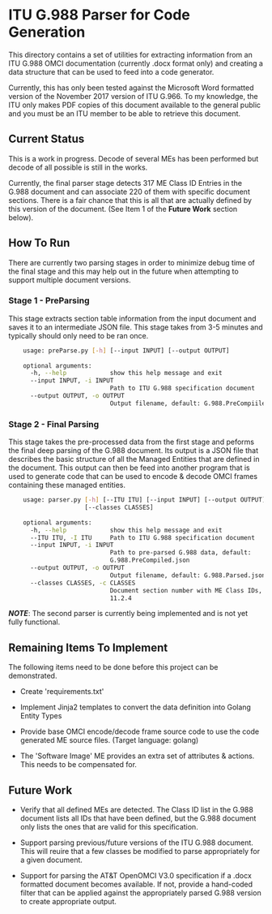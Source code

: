 # ITU G.988 Parser for Code Generation

This directory contains a set of utilities for extracting information from an ITU G.988
OMCI documentation (currently .docx format only) and creating a data structure that
can be used to feed into a code generator.

Currently, this has only been tested against the Microsoft Word formatted version of
the November 2017 version of ITU G.966.  To my knowledge, the ITU only makes PDF copies
of this document available to the general public and you must be an ITU member to be
able to retrieve this document.

## Current Status

This is a work in progress.  Decode of several MEs has been performed but decode of all
possible is still in the works.

Currently, the final parser stage detects 317 ME Class ID Entries in the G.988 document
and can associate 220 of them with specific document sections.  There is a fair chance
that this is all that are actually defined by this version of the document. (See Item 1
of the **Future Work** section below).

## How To Run

There are currently two parsing stages in order to minimize debug time of the final stage
and this may help out in the future when attempting to support multiple document versions.

### Stage 1 - PreParsing

This stage extracts section table information from the input document and saves it
to an intermediate JSON file.  This stage takes from 3-5 minutes and typically should
only need to be ran once.

```bash
    usage: preParse.py [-h] [--input INPUT] [--output OUTPUT]
    
    optional arguments:
      -h, --help            show this help message and exit
      --input INPUT, -i INPUT
                            Path to ITU G.988 specification document
      --output OUTPUT, -o OUTPUT
                            Output filename, default: G.988.PreCompiiled.json
```

### Stage 2 - Final Parsing

This stage takes the pre-processed data from the first stage and peforms the final
deep parsing of the G.988 document.  Its output is a JSON file that describes the
basic structure of all the Managed Entities that are defined in the document.  This
output can then be feed into another program that is used to generate code that
can be used to encode & decode OMCI frames containing these managed entities.

```bash
    usage: parser.py [-h] [--ITU ITU] [--input INPUT] [--output OUTPUT]
                     [--classes CLASSES]
    
    optional arguments:
      -h, --help            show this help message and exit
      --ITU ITU, -I ITU     Path to ITU G.988 specification document
      --input INPUT, -i INPUT
                            Path to pre-parsed G.988 data, default:
                            G.988.PreCompiled.json
      --output OUTPUT, -o OUTPUT
                            Output filename, default: G.988.Parsed.json
      --classes CLASSES, -c CLASSES
                            Document section number with ME Class IDs, default:
                            11.2.4
```

***NOTE***: The second parser is currently being implemented and is not yet
fully functional.


## Remaining Items To Implement

The following items need to be done before this project can be demonstrated.

 - Create 'requirements.txt' 

 - Implement Jinja2 templates to convert the data definition into Golang Entity Types
 
 - Provide base OMCI encode/decode frame source code to use the code generated ME source
   files. (Target language: golang)
   
 - The 'Software Image' ME provides an extra set of attributes & actions. This needs to
   be compensated for.


## Future Work
 
 - Verify that all defined MEs are detected. The Class ID list in the G.988 document
   lists all IDs that have been defined, but the G.988 document only lists the ones that
   are valid for this specification. 
  
 - Support parsing previous/future versions of the ITU G.988 document. This will reuire
   that a few classes be modified to parse appropriately for a given document.
   
 - Support for parsing the AT&T OpenOMCI V3.0 specification if a .docx formatted document
   becomes available. If not, provide a hand-coded filter that can be applied against
   the appropriately parsed G.988 version to create appropriate output.
   
